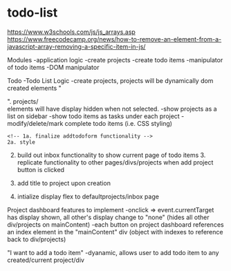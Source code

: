 # todo-list
https://www.w3schools.com/js/js_arrays.asp
https://www.freecodecamp.org/news/how-to-remove-an-element-from-a-javascript-array-removing-a-specific-item-in-js/


Modules 
    -application logic
        -create projects
        -create todo items
        -manipulator of todo items
    -DOM manipulator

Todo
    <!-- -Build skeleton html -->
    <!-- -Basic CSS styling for layout -->
    -Todo List Logic
        <!-- -Understand logic between projects and to-do items -->
            -create projects, projects will be dynamically dom created elements "<div>". projects/<div> elements will have display hidden when not selected.
            <!-- -create todo items dynamically as function, that will append to dom elements -->
        -show projects as a list on sidebar
        -show todo items as tasks under each project
        -modify/delete/mark complete todo items (i.e. CSS styling)

<!-- 1. make overlay form to fill in todo item details -->
    <!-- 1a. finalize addtodoform functionality -->
    2a. style
2. build out inbox functionality to show current page of todo items
    3. replicate functionality to other pages/divs/projects when add project button is clicked
        <!-- 3a. make module that appends div/project to mainContent -->

        
4. add title to project upon creation
5. intialize display flex to defaultprojects/inbox page

      
        

Project dashboard features to implement
-onclick => event.currentTarget has display shown, all other's display change to "none" (hides all other div/projects on mainContent)
-each button on project dashboard references an index element in the "mainContent" div (object with indexes to reference back to div/projects)

"I want to add a todo item"
-dyanamic, allows user to add todo item to any created/current project/div
